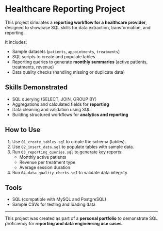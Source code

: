 # Healthcare Reporting Project

This project simulates a **reporting workflow for a healthcare provider**, designed to showcase SQL skills for data extraction, transformation, and reporting.

It includes:
- Sample datasets (`patients`, `appointments`, `treatments`)
- SQL scripts to create and populate tables
- Reporting queries to generate **monthly summaries** (active patients, treatments, revenue)
- Data quality checks (handling missing or duplicate data)

## Skills Demonstrated
- SQL querying (SELECT, JOIN, GROUP BY)
- Aggregations and calculated fields for **reporting**
- Data cleaning and validation using SQL
- Building structured workflows for **analytics and reporting**

## How to Use
1. Use `01_create_tables.sql` to create the schema (tables).
2. Use `02_insert_data.sql` to populate tables with sample data.
3. Run `03_reporting_queries.sql` to generate key reports:
   - Monthly active patients
   - Revenue per treatment type
   - Average session duration
4. Run `04_data_quality_checks.sql` to validate data integrity.

## Tools
- SQL (compatible with MySQL and PostgreSQL)
- Sample CSVs for testing and loading data

---

This project was created as part of a **personal portfolio** to demonstrate SQL proficiency for **reporting and data engineering use cases**.
